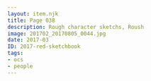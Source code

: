 ```yaml
---
layout: item.njk
title: Page 038
description: Rough character sketchs, Roush
image: 201702_20170805_0044.jpg
date: 2017-03
ID: 2017-red-sketchbook
tags:  
- ocs 
- people
---
```

